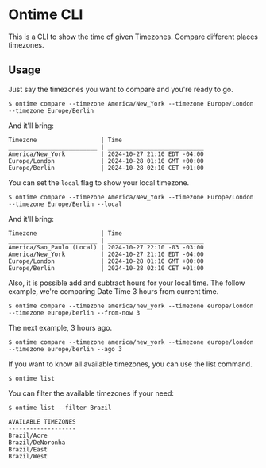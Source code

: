 # Ontime CLI

This is a CLI to show the time of given Timezones.
Compare different places timezones.


## Usage

Just say the timezones you want to compare and you're ready to go.
```
$ ontime compare --timezone America/New_York --timezone Europe/London --timezone Europe/Berlin
```
And it'll bring:
```
Timezone                  | Time
_________________________ | ___________________________
America/New_York          | 2024-10-27 21:10 EDT -04:00
Europe/London             | 2024-10-28 01:10 GMT +00:00
Europe/Berlin             | 2024-10-28 02:10 CET +01:00
```

You can set the `local` flag to show your local timezone.

```
$ ontime compare --timezone America/New_York --timezone Europe/London --timezone Europe/Berlin --local
```
And it'll bring:
```
Timezone                  | Time
_________________________ | ___________________________
America/Sao_Paulo (Local) | 2024-10-27 22:10 -03 -03:00
America/New_York          | 2024-10-27 21:10 EDT -04:00
Europe/London             | 2024-10-28 01:10 GMT +00:00
Europe/Berlin             | 2024-10-28 02:10 CET +01:00
```
Also, it is possible add and subtract hours for your local time.
The follow example, we're comparing Date Time 3 hours from current time.

```
$ ontime compare --timezone america/new_york --timezone europe/london --timezone europe/berlin --from-now 3
```
The next example, 3 hours ago.

```
$ ontime compare --timezone america/new_york --timezone europe/london --timezone europe/berlin --ago 3
```

If you want to know all available timezones, you can use the list command.
```
$ ontime list
```
You can filter the available timezones if your need:
```
$ ontime list --filter Brazil
```

```
AVAILABLE TIMEZONES
-------------------
Brazil/Acre
Brazil/DeNoronha
Brazil/East
Brazil/West
```

